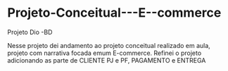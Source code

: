 # Projeto-Conceitual---E--commerce
Projeto Dio -BD

Nesse projeto dei andamento ao projeto conceitual realizado em aula, projeto com narrativa focada emum E-commerce. 
Refinei o projeto adicionando as parte de CLIENTE PJ e PF, PAGAMENTO e ENTREGA

